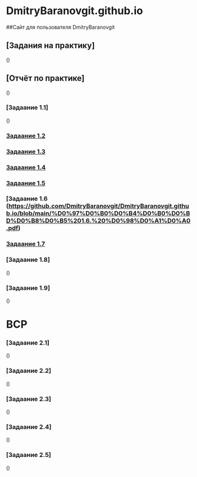 # DmitryBaranovgit.github.io
##Сайт для пользователя DmitryBaranovgit

## [Задания на практику]
()

## [Отчёт по практике]
()

### [Задаание 1.1]
()
### [Задаание 1.2](https://github.com/DmitryBaranovgit/DmitryBaranovgit.github.io/blob/main/%D0%97%D0%B0%D0%B4%D0%B0%D0%BD%D0%B8%D0%B5%201.2.%20%D0%98%D0%A1%D0%A0.pdf)
### [Задаание 1.3](https://github.com/DmitryBaranovgit/DmitryBaranovgit.github.io/blob/main/%D0%97%D0%B0%D0%B4%D0%B0%D0%BD%D0%B8%D0%B5%201.3.%20%D0%98%D0%A1%D0%A0.pdf)
### [Задаание 1.4](https://github.com/DmitryBaranovgit/DmitryBaranovgit.github.io/blob/main/%D0%97%D0%B0%D0%B4%D0%B0%D0%BD%D0%B8%D0%B5%201.4.%20%D0%98%D0%A1%D0%A0.pdf)
### [Задаание 1.5](https://github.com/DmitryBaranovgit/DmitryBaranovgit.github.io/blob/main/%D0%97%D0%B0%D0%B4%D0%B0%D0%BD%D0%B8%D0%B5%201.5.%20%D0%98%D0%A1%D0%A0.pdf)
### [Задаание 1.6 (https://github.com/DmitryBaranovgit/DmitryBaranovgit.github.io/blob/main/%D0%97%D0%B0%D0%B4%D0%B0%D0%BD%D0%B8%D0%B5%201.6.%20%D0%98%D0%A1%D0%A0.pdf)
### [Задаание 1.7](https://github.com/DmitryBaranovgit/DmitryBaranovgit.github.io/blob/main/%D0%97%D0%B0%D0%B4%D0%B0%D0%BD%D0%B8%D0%B5%201.7.%20%D0%98%D0%A1%D0%A0.pdf)
### [Задаание 1.8]
()
### [Задаание 1.9]
()

# ВСР

### [Задаание 2.1]
()
### [Задаание 2.2]
()
### [Задаание 2.3]
()
### [Задаание 2.4]
()
### [Задаание 2.5]
()
